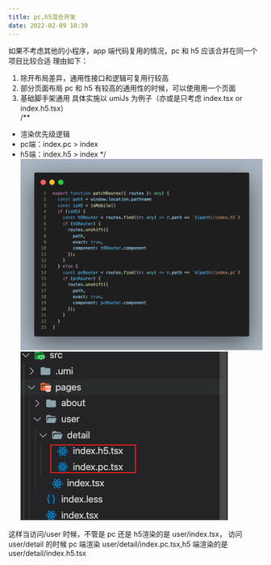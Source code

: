 ```yaml
---
title: pc,h5混合开发
date: 2022-02-09 10:39
---
```

如果不考虑其他的小程序，app 端代码复用的情况，pc 和 h5 应该合并在同一个项目比较合适
理由如下：
1. 除开布局差异，通用性接口和逻辑可复用行较高
2. 部分页面布局 pc 和 h5 有较高的通用性的时候，可以使用用一个页面
3. 基础脚手架通用
具体实施以 umiJs 为例子（亦或是只考虑 index.tsx or index.h5.tsx）<br />
/**
 * 渲染优先级逻辑 
 * pc端：index.pc > index
 * h5端：index.h5 > index
 */
![](./_image/2022-02-15/2022-02-15-17-06-43@2x.jpg)
![](./_image/2022-02-09/2022-02-09-13-10-16@2x.png)

这样当访问/user 时候，不管是 pc 还是 h5渲染的是 user/index.tsx，
访问 user/detail 的时候 pc 端渲染 user/detail/index.pc.tsx,h5 端渲染的是 user/detail/index.h5.tsx
